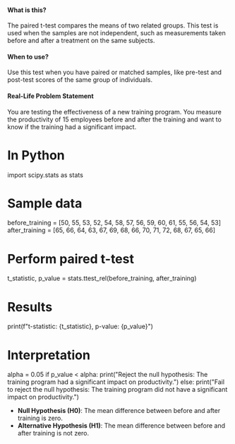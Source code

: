 #### **What is this?**

The paired t-test compares the means of two related groups. This test is used when the samples are not independent, such as measurements taken before and after a treatment on the same subjects.

#### **When to use?**

Use this test when you have paired or matched samples, like pre-test and post-test scores of the same group of individuals.

#### **Real-Life Problem Statement**

You are testing the effectiveness of a new training program. You measure the productivity of 15 employees before and after the training and want to know if the training had a significant impact.

# In Python

import scipy.stats as stats

# Sample data
before_training = [50, 55, 53, 52, 54, 58, 57, 56, 59, 60, 61, 55, 56, 54, 53]
after_training = [65, 66, 64, 63, 67, 69, 68, 66, 70, 71, 72, 68, 67, 65, 66]

# Perform paired t-test
t_statistic, p_value = stats.ttest_rel(before_training, after_training)

# Results
print(f"t-statistic: {t_statistic}, p-value: {p_value}")

# Interpretation
alpha = 0.05
if p_value < alpha:
    print("Reject the null hypothesis: The training program had a significant impact on productivity.")
else:
    print("Fail to reject the null hypothesis: The training program did not have a significant impact on productivity.")


- **Null Hypothesis (H0​)**: The mean difference between before and after training is zero.
- **Alternative Hypothesis (H1​)**: The mean difference between before and after training is not zero.